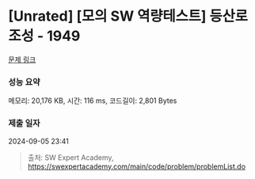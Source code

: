 # [Unrated] [모의 SW 역량테스트] 등산로 조성 - 1949 

[문제 링크](https://swexpertacademy.com/main/code/problem/problemDetail.do?contestProbId=AV5PoOKKAPIDFAUq) 

### 성능 요약

메모리: 20,176 KB, 시간: 116 ms, 코드길이: 2,801 Bytes

### 제출 일자

2024-09-05 23:41



> 출처: SW Expert Academy, https://swexpertacademy.com/main/code/problem/problemList.do